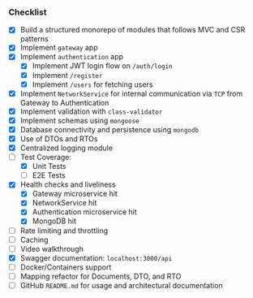 ### Checklist

- [x] Build a structured monorepo of modules that follows MVC and CSR patterns
- [x] Implement `gateway` app
- [x] Implement `authentication` app
    - [x] Implement JWT login flow on `/auth/login`
    - [x] Implement `/register`
    - [x] Implement `/users` for fetching users
- [x] Implement `NetworkService` for internal communication via `TCP` from Gateway to Authentication
- [x] Implement validation with `class-validator`
- [x] Implement schemas using `mongoose`
- [x] Database connectivity and persistence using `mongodb`
- [x] Use of DTOs and RTOs
- [x] Centralized logging module
- [ ] Test Coverage:
    - [x] Unit Tests
    - [ ] E2E Tests
- [x] Health checks and liveliness
  - [x] Gateway microservice hit
  - [x] NetworkService hit
  - [x] Authentication microservice hit
  - [x] MongoDB hit
- [ ] Rate limiting and throttling
- [ ] Caching
- [ ] Video walkthrough
- [x] Swagger documentation: `localhost:3000/api`
- [ ] Docker/Containers support
- [ ] Mapping refactor for Documents, DTO, and RTO
- [ ] GitHub `README.md` for usage and architectural documentation